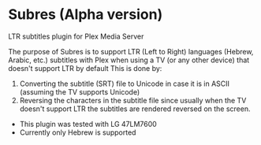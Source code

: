 Subres (Alpha version)
=======================

LTR subtitles plugin for Plex Media Server 

The purpose of Subres is to support LTR (Left to Right) languages (Hebrew, Arabic, etc.) subtitles with Plex when using a TV (or any other device) that doesn't support LTR by default
This is done by:
  1. Converting the subtitle (SRT) file to Unicode in case it is in ASCII (assuming the TV supports Unicode)
  2. Reversing the characters in the subtitle file since usually when the TV doesn't support LTR the subtitles are rendered reversed on the screen.
  
* This plugin was tested with LG 47LM7600
* Currently only Hebrew is supported

